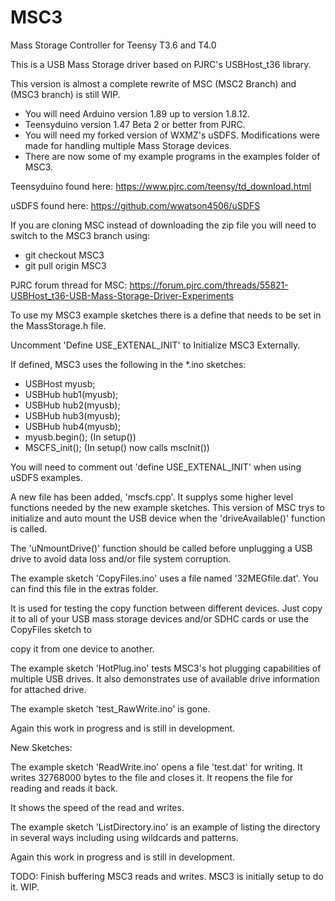 # MSC3
Mass Storage Controller for Teensy T3.6 and T4.0

This is a USB Mass Storage driver based on PJRC's USBHost_t36 library.

This version is almost a complete rewrite of MSC (MSC2 Branch) and (MSC3 branch)
is still WIP.

- You will need Arduino version 1.89 up to version 1.8.12.
- Teensyduino version 1.47 Beta 2 or better from PJRC.
- You will need my forked version of WXMZ's uSDFS. Modifications
  were made for handling multiple Mass Storage devices.
- There are now some of my example programs in the examples folder of MSC3.

Teensyduino found here: https://www.pjrc.com/teensy/td_download.html

uSDFS found here: https://github.com/wwatson4506/uSDFS

If you are cloning MSC instead of downloading the zip file you will need to switch to the MSC3 branch using:
- git checkout MSC3
- git pull origin MSC3

PJRC forum thread for MSC: https://forum.pjrc.com/threads/55821-USBHost_t36-USB-Mass-Storage-Driver-Experiments

To use my MSC3 example sketches there is a define that needs to be set in the MassStorage.h file.

Uncomment 'Define USE_EXTENAL_INIT' to Initialize MSC3 Externally.

If defined, MSC3 uses the following in the *.ino sketches:
- USBHost myusb;
- USBHub hub1(myusb);
- USBHub hub2(myusb);
- USBHub hub3(myusb);
- USBHub hub4(myusb);
- myusb.begin(); (In setup())
- MSCFS_init();   (In setup() now calls mscInit())

You will need to comment out 'define USE_EXTENAL_INIT' when using uSDFS examples.

A new file has been added, 'mscfs.cpp'. It supplys some higher level functions needed by the new example sketches.
This version of MSC trys to initialize and auto mount the USB device when the 'driveAvailable()' function is called.

The 'uNmountDrive()' function should be called before unplugging a USB drive to avoid data loss and/or file system corruption.

The example sketch 'CopyFiles.ino' uses a file named '32MEGfile.dat'. You can find this file in the extras folder.

It is used for testing the copy function between different devices. Just copy it to all of your USB mass storage devices and/or SDHC cards or use the CopyFiles sketch to

copy it from one device to another.

The example sketch 'HotPlug.ino' tests MSC3's hot plugging capabilities of multiple USB drives. It also demonstrates use of available drive information for attached drive.

The example sketch 'test_RawWrite.ino' is gone.

Again this work in progress and is still in development.

New Sketches:

The example sketch 'ReadWrite.ino' opens a file 'test.dat' for writing. It writes 32768000 bytes to the file and closes it. It reopens the file for reading and reads it back.

It shows the speed of the read and writes.

The example sketch 'ListDirectory.ino' is an example of listing the directory in several ways including using wildcards and patterns.

Again this work in progress and is still in development.

TODO: Finish buffering MSC3 reads and writes. MSC3 is initially setup to do it. WIP.
